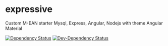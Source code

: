 # expressive
Custom M-EAN starter Mysql, Express, Angular, Nodejs with theme Angular Material

[![Dependency Status](https://img.shields.io/david/asrul10/expressive.svg)](https://github.com/asrul10/expressive)
[![Dev-Dependency Status](https://img.shields.io/david/dev/asrul10/expressive.svg)](https://github.com/asrul10/expressive)
